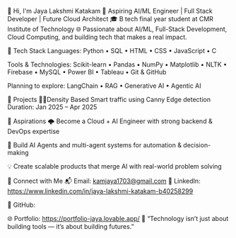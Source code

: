 👋 Hi, I'm Jaya Lakshmi Katakam
🚀 Aspiring AI/ML Engineer | Full Stack Developer | Future Cloud Architect
🎓  B tech final year student at CMR Institute of Technology
🌐 Passionate about AI/ML, Full-Stack Development, Cloud Computing, and building tech that makes a real impact.

🔧 Tech Stack
Languages:
Python • SQL  • HTML • CSS • JavaScript • C

Tools & Technologies:
Scikit-learn • Pandas • NumPy • Matplotlib • NLTK • Firebase • MySQL • Power BI • Tableau • Git & GitHub

Planning to explore: LangChain • RAG • Generative AI • Agentic AI

📱 Projects
🚦🚦Density Based Smart traffic using Canny Edge detection
Duration: Jan 2025 – Apr 2025




🎯 Aspirations
🌩️ Become a Cloud + AI Engineer with strong backend & DevOps expertise

🤖 Build AI Agents and multi-agent systems for automation & decision-making

💡 Create scalable products that merge AI with real-world problem solving

🤝 Connect with Me
📬 Email: kamjaya1703@gmail.com
💼 LinkedIn: https://www.linkedin.com/in/jaya-lakshmi-katakam-b40258299

🔗 GitHub: 

🌐 Portfolio: https://portfolio-jaya.lovable.app/
🧠 “Technology isn’t just about building tools — it’s about building futures.”


